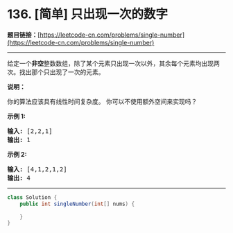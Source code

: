 # 136. [简单] 只出现一次的数字

**题目链接：**[https://leetcode-cn.com/problems/single-number](https://leetcode-cn.com/problems/single-number)

---

<div class="content__1Y2H">
 <div class="notranslate">
  <p>给定一个<strong>非空</strong>整数数组，除了某个元素只出现一次以外，其余每个元素均出现两次。找出那个只出现了一次的元素。</p> 
  <p><strong>说明：</strong></p> 
  <p>你的算法应该具有线性时间复杂度。 你可以不使用额外空间来实现吗？</p> 
  <p><strong>示例 1:</strong></p> 
  <pre class="language-text"><strong>输入:</strong> [2,2,1]
<strong>输出:</strong> 1
</pre> 
  <p><strong>示例&nbsp;2:</strong></p> 
  <pre class="language-text"><strong>输入:</strong> [4,1,2,1,2]
<strong>输出:</strong> 4</pre> 
 </div>
</div>

---

```java
class Solution {
    public int singleNumber(int[] nums) {
        
    }
}
```